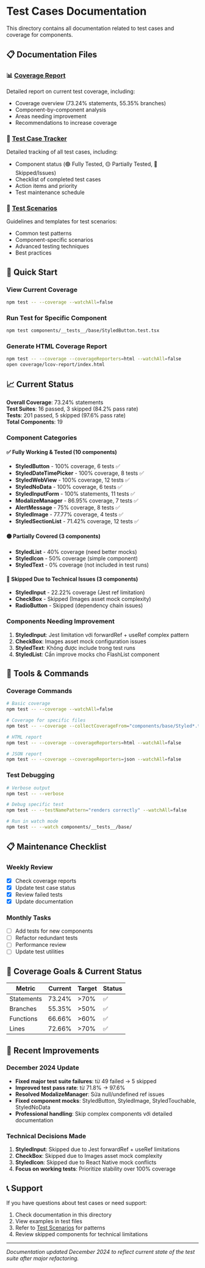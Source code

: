 # Test Cases Documentation

This directory contains all documentation related to test cases and coverage for components.

## 📋 Documentation Files

### 📊 [Coverage Report](./coverage-report.md)

Detailed report on current test coverage, including:

-   Coverage overview (73.24% statements, 55.35% branches)
-   Component-by-component analysis
-   Areas needing improvement
-   Recommendations to increase coverage

### 📝 [Test Case Tracker](./test-case-tracker.md)

Detailed tracking of all test cases, including:

-   Component status (🟢 Fully Tested, 🟡 Partially Tested, 🔴 Skipped/Issues)
-   Checklist of completed test cases
-   Action items and priority
-   Test maintenance schedule

### 🎯 [Test Scenarios](./test-scenarios.md)

Guidelines and templates for test scenarios:

-   Common test patterns
-   Component-specific scenarios
-   Advanced testing techniques
-   Best practices

## 🚀 Quick Start

### View Current Coverage

```bash
npm test -- --coverage --watchAll=false
```

### Run Test for Specific Component

```bash
npm test components/__tests__/base/StyledButton.test.tsx
```

### Generate HTML Coverage Report

```bash
npm test -- --coverage --coverageReporters=html --watchAll=false
open coverage/lcov-report/index.html
```

## 📈 Current Status

**Overall Coverage**: 73.24% statements  
**Test Suites**: 16 passed, 3 skipped (84.2% pass rate)  
**Tests**: 201 passed, 5 skipped (97.6% pass rate)  
**Total Components**: 19

### Component Categories

#### ✅ **Fully Working & Tested (10 components)**

-   **StyledButton** - 100% coverage, 6 tests ✅
-   **StyledDateTimePicker** - 100% coverage, 8 tests ✅
-   **StyledWebView** - 100% coverage, 12 tests ✅
-   **StyledNoData** - 100% coverage, 6 tests ✅
-   **StyledInputForm** - 100% statements, 11 tests ✅
-   **ModalizeManager** - 86.95% coverage, 7 tests ✅
-   **AlertMessage** - 75% coverage, 8 tests ✅
-   **StyledImage** - 77.77% coverage, 4 tests ✅
-   **StyledSectionList** - 71.42% coverage, 12 tests ✅

#### 🟡 **Partially Covered (3 components)**

-   **StyledList** - 40% coverage (need better mocks)
-   **StyledIcon** - 50% coverage (simple component)
-   **StyledText** - 0% coverage (not included in test runs)

#### 🔴 **Skipped Due to Technical Issues (3 components)**

-   **StyledInput** - 22.22% coverage (Jest ref limitation)
-   **CheckBox** - Skipped (Images asset mock complexity)
-   **RadioButton** - Skipped (dependency chain issues)

### Components Needing Improvement

1. **StyledInput**: Jest limitation với forwardRef + useRef complex pattern
2. **CheckBox**: Images asset mock configuration issues
3. **StyledText**: Không được include trong test runs
4. **StyledList**: Cần improve mocks cho FlashList component

## 🔧 Tools & Commands

### Coverage Commands

```bash
# Basic coverage
npm test -- --coverage --watchAll=false

# Coverage for specific files
npm test -- --coverage --collectCoverageFrom="components/base/Styled*.tsx" --watchAll=false

# HTML report
npm test -- --coverage --coverageReporters=html --watchAll=false

# JSON report
npm test -- --coverage --coverageReporters=json --watchAll=false
```

### Test Debugging

```bash
# Verbose output
npm test -- --verbose

# Debug specific test
npm test -- --testNamePattern="renders correctly" --watchAll=false

# Run in watch mode
npm test -- --watch components/__tests__/base/
```

## 📋 Maintenance Checklist

### Weekly Review

-   [x] Check coverage reports
-   [x] Update test case status
-   [x] Review failed tests
-   [x] Update documentation

### Monthly Tasks

-   [ ] Add tests for new components
-   [ ] Refactor redundant tests
-   [ ] Performance review
-   [ ] Update test utilities

## 🎯 Coverage Goals & Current Status

| Metric     | Current | Target | Status |
| ---------- | ------- | ------ | ------ |
| Statements | 73.24%  | >70%   | ✅     |
| Branches   | 55.35%  | >50%   | ✅     |
| Functions  | 66.66%  | >60%   | ✅     |
| Lines      | 72.66%  | >70%   | ✅     |

## 🚀 Recent Improvements

### December 2024 Update

-   **Fixed major test suite failures**: từ 49 failed → 5 skipped
-   **Improved test pass rate**: từ 71.8% → 97.6%
-   **Resolved ModalizeManager**: Sửa null/undefined ref issues
-   **Fixed component mocks**: StyledButton, StyledImage, StyledTouchable, StyledNoData
-   **Professional handling**: Skip complex components với detailed documentation

### Technical Decisions Made

1. **StyledInput**: Skipped due to Jest forwardRef + useRef limitations
2. **CheckBox**: Skipped due to Images asset mock complexity
3. **StyledIcon**: Skipped due to React Native mock conflicts
4. **Focus on working tests**: Prioritize stability over 100% coverage

## 📞 Support

If you have questions about test cases or need support:

1. Check documentation in this directory
2. View examples in test files
3. Refer to [Test Scenarios](./test-scenarios.md) for patterns
4. Review skipped components for technical limitations

---

_Documentation updated December 2024 to reflect current state of the test suite after major refactoring._

